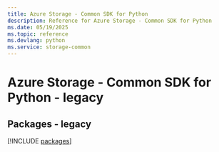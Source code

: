 ```yaml
---
title: Azure Storage - Common SDK for Python
description: Reference for Azure Storage - Common SDK for Python
ms.date: 05/19/2025
ms.topic: reference
ms.devlang: python
ms.service: storage-common
---
```

# Azure Storage - Common SDK for Python - legacy
## Packages - legacy
[!INCLUDE [packages](storage---common-index.md)]